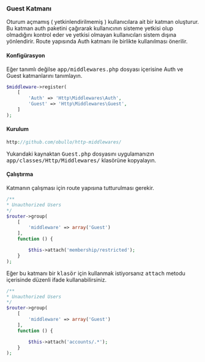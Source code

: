 
### Guest Katmanı

Oturum açmamış ( yetkinlendirilmemiş ) kullanıcılara ait bir katman oluşturur. Bu katman auth paketini çağırarak kullanıcının sisteme yetkisi olup olmadığını kontrol eder ve yetkisi olmayan kullanıcıları sistem dışına yönlendirir. Route yapısında Auth katmanı ile birlikte kullanılması önerilir.
<a name="auth-configuration"></a>

#### Konfigürasyon

Eğer tanımlı değilse <kbd>app/middlewares.php</kbd> dosyası içerisine Auth ve Guest katmanlarını tanımlayın.

```php
$middleware->register(
    [
        'Auth' => 'Http\Middlewares\Auth',
        'Guest' => 'Http\Middlewares\Guest',
    ]
);
```

#### Kurulum

```php
http://github.com/obullo/http-middlewares/
```

Yukarıdaki kaynaktan <kbd>Guest.php</kbd> dosyasını uygulamanızın <kbd>app/classes/Http/Middlewares/</kbd> klasörüne kopyalayın. 

#### Çalıştırma

Katmanın çalışması için route yapısına tutturulması gerekir.

```php
/**
* Unauthorized Users
*/
$router->group(
    [
        'middleware' => array('Guest')
    ],
    function () {

        $this->attach('membership/restricted');
    }
);
```
Eğer bu katmanı bir <kbd>klasör</kbd> için kullanmak istiyorsanız <kbd>attach</kbd> metodu içerisinde düzenli ifade kullanabilirsiniz.

```php
/**
* Unauthorized Users
*/
$router->group(
    [
        'middleware' => array('Guest')
    ],
    function () {

        $this->attach('accounts/.*');
    }
);
```
